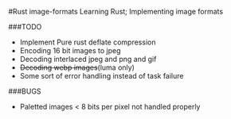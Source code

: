 #Rust image-formats
Learning Rust; Implementing image formats

###TODO
+ Implement Pure rust deflate compression
+ Encoding 16 bit images to jpeg
+ Decoding interlaced jpeg and png and gif
+ ~~Decoding webp images~~(luma only)
+ Some sort of error handling instead of task failure

###BUGS
+ Paletted images < 8 bits per pixel not handled properly
